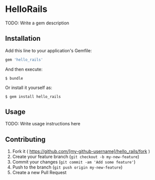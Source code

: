 # HelloRails

TODO: Write a gem description

## Installation

Add this line to your application's Gemfile:

```ruby
gem 'hello_rails'
```

And then execute:

    $ bundle

Or install it yourself as:

    $ gem install hello_rails

## Usage

TODO: Write usage instructions here

## Contributing

1. Fork it ( https://github.com/[my-github-username]/hello_rails/fork )
2. Create your feature branch (`git checkout -b my-new-feature`)
3. Commit your changes (`git commit -am 'Add some feature'`)
4. Push to the branch (`git push origin my-new-feature`)
5. Create a new Pull Request
